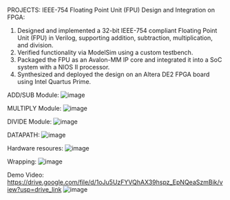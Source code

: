 PROJECTS: IEEE-754 Floating Point Unit (FPU) Design and Integration on FPGA: 
1) Designed and implemented a 32-bit IEEE-754 compliant Floating Point Unit (FPU) in Verilog, supporting addition, subtraction, multiplication, and division. 
2) Verified functionality via ModelSim using a custom testbench. 
3) Packaged the FPU as an Avalon-MM IP core and integrated it into a SoC system with a NIOS II processor. 
4) Synthesized and deployed the design on an Altera DE2 FPGA board using Intel Quartus Prime. 

ADD/SUB Module:
![image](https://github.com/user-attachments/assets/9408dd8b-b52a-452b-b161-c5706fee16a3)


MULTIPLY Module:
![image](https://github.com/user-attachments/assets/878ccc0a-a7eb-4e5f-b325-e84857d16354)


DIVIDE Module:
![image](https://github.com/user-attachments/assets/093642f9-a712-4ed8-901e-c2afd84a03bd)


DATAPATH:
![image](https://github.com/user-attachments/assets/906affb9-6c04-4d61-8f2c-32cb92d12c55)


Hardware resoures:
![image](https://github.com/user-attachments/assets/ee9d23fa-6ce7-4ff8-9857-6d21abb9a8d8)


Wrapping:
![image](https://github.com/user-attachments/assets/0b03dbe7-bd99-490b-a6ee-aacabc0fae13)


Demo Video:
https://drive.google.com/file/d/1oJu5UzFYVQhAX39hspz_EpNQeaSzmBik/view?usp=drive_link
![image](https://github.com/user-attachments/assets/99bb7c9d-2c80-42dd-b474-aadca22921bc)

